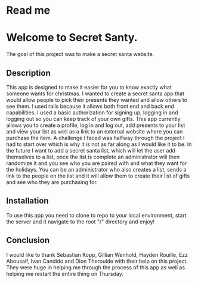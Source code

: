 # Read me


# Welcome to Secret Santy. 
  The goal of this project was to make a secret santa website.


## Description
  This app is designed to make it easier for you to know exactly what someone wants for christmas. I wanted to create a secret santa app that would allow people to pick their presents they wanted and allow others to see them. I used rails because it allows both front end and back end capabilities. I used a basic authorization for signing up, logging in and logging out so you can keep track of your own gifts. This app currently allows you to create a profile, log in and log out, add presents to your list and view your list as well as a link to an external website where you can purchase the item. 
  A challenge I faced was halfway through the project I had to start over which is why it is not as far along as I would like it to be. In the future
  I want to add a secret santa list, which will let the user add themselves to a list, once the list is complete an administrator will then randomize it and you see who you are paired with and what they want for the holidays. You can be an administrator who also creates a list, sends a link to the people on the list and it will allow them to create their list of gifts and see who they are purchasing for.

## Installation
  To use this app you need to clone to repo to your local environment, start the server and it navigate to the root "/" directory and enjoy!

## Conclusion
  I would like to thank Sebastian Kopp, Gillian Wenhold, Hayden Rouille, Ezz Abousaif, Ivan Candido and Dion Theroulde with their help on this project. They were huge in helping me through the process of this app as well as helping me restart the entire thing on Thursday. 

